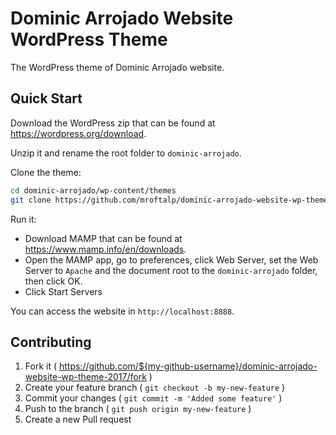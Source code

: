 # Dominic Arrojado Website WordPress Theme

The WordPress theme of Dominic Arrojado website.

## Quick Start

Download the WordPress zip that can be found at https://wordpress.org/download.

Unzip it and rename the root folder to `dominic-arrojado`.

Clone the theme:

```bash
cd dominic-arrojado/wp-content/themes
git clone https://github.com/mroftalp/dominic-arrojado-website-wp-theme-2017.git dominic-arrojado
```

Run it:

* Download MAMP that can be found at https://www.mamp.info/en/downloads.
* Open the MAMP app, go to preferences, click Web Server, set the Web Server to `Apache` and the document root to the `dominic-arrojado` folder, then click OK.
* Click Start Servers

You can access the website in `http://localhost:8888`.

## Contributing

1. Fork it ( https://github.com/${my-github-username}/dominic-arrojado-website-wp-theme-2017/fork )
2. Create your feature branch ( `git checkout -b my-new-feature` )
3. Commit your changes ( `git commit -m 'Added some feature'` )
4. Push to the branch ( `git push origin my-new-feature` )
5. Create a new Pull request